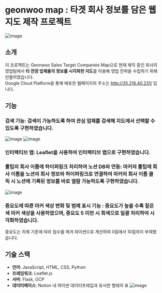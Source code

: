 # geonwoo map : 타겟 회사 정보를 담은 웹지도 제작 프로젝트 
![image](https://github.com/user-attachments/assets/2e571ed9-2738-4625-8755-81c3217db673)


## 소개

이 프로젝트는 Geonwoo Sales Target Companies Map으로 현재 재직 중인 회사의 영업팀에서 **타 전장 업체들의 정보를 시각화한 지도**를 이용해 영업 전략을 수립하기 위해 만들어졌습니다.  
Google Cloud Platform을 통해 배포한 웹페이지의 주소는 http://35.216.40.231/ 입니다.

## 기능

### **검색 기능**: 검색이 가능하도록 하여 관심 업체를 검색해 지도에서 선택할 수 있도록 구현하였습니다.
![image](https://github.com/user-attachments/assets/f6304bf7-4fb3-41a5-be74-99625f0a7ae6)
![image](https://github.com/user-attachments/assets/4b0b6e8c-9f41-42d8-a1ce-b44bd3733e8e)
### **인터랙티브 맵**: Leaflet을 사용하여 인터랙티브 맵으로 구현하였습니다.
### **툴팁의 회사 이름에 하이퍼링크 처리하여 노션 DB와 연동**: 마커의 툴팁에 회사 이름을 노션의 회사 정보와 하이퍼링크로 연결하여 마커의 회사 이름 클릭 시 노션에 기록된 정보를 바로 열람 가능하도록 구현하였습니다.
![image](https://github.com/user-attachments/assets/8520a1d4-6020-4fb4-802b-3d00e9a45418)
### **중요도에 따른 마커 색상 변화 및 범례 표시 기능** : 중요도가 높을 수록 짙은 색 마커 색상을 사용하였으며, 중요도 5 미만 시 회색으로 일괄 처리하여 시각화하였습니다.
중요도는 자체 기준에 따라 점수를 매겨 파이썬으로 계산하여 0점에서 10점까지 부여했습니다.
## 기술 스택

- **언어**: JavaScript, HTML, CSS, Python
- **프레임워크**: Leaflet.js
- **서버**: Flask, GCP
- **데이터베이스**: Notion 내 파이썬 데이터프레임과 유사한 형태의 표
![image](https://github.com/user-attachments/assets/8472f95e-38c0-45d6-9d10-12a5f5db91bc)

